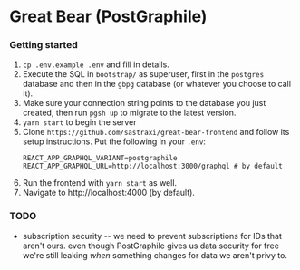 # Great Bear (PostGraphile)

### Getting started

1. `cp .env.example .env` and fill in details.
2. Execute the SQL in `bootstrap/` as superuser, first in the `postgres` database and then in the `gbpg` database (or whatever you choose to call it).
3. Make sure your connection string points to the database you just created, then run `pgsh up` to migrate to the latest version.
4. `yarn start` to begin the server
5. Clone `https://github.com/sastraxi/great-bear-frontend` and follow its setup instructions. Put the following in your `.env`:
    ```
    REACT_APP_GRAPHQL_VARIANT=postgraphile
    REACT_APP_GRAPHQL_URL=http://localhost:3000/graphql # by default
    ```
6. Run the frontend with `yarn start` as well.
7. Navigate to http://localhost:4000 (by default).

### TODO

* subscription security -- we need to prevent subscriptions for IDs that aren't ours.
  even though PostGraphile gives us data security for free we're still leaking
  *when* something changes for data we aren't privy to.
